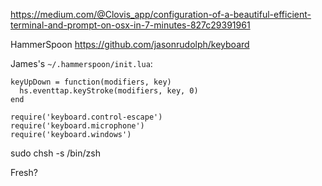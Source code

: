 https://medium.com/@Clovis_app/configuration-of-a-beautiful-efficient-terminal-and-prompt-on-osx-in-7-minutes-827c29391961

HammerSpoon
https://github.com/jasonrudolph/keyboard 

James's `~/.hammerspoon/init.lua`:
```
keyUpDown = function(modifiers, key)
  hs.eventtap.keyStroke(modifiers, key, 0)
end

require('keyboard.control-escape')
require('keyboard.microphone')
require('keyboard.windows')
```

sudo chsh -s /bin/zsh 

Fresh?